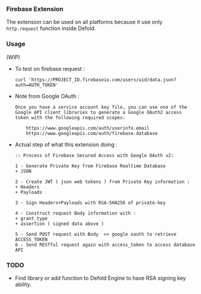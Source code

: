 ### Firebase Extension
The extension can be used on all platforms because it use only `http.request` function inside Defold.

### Usage
(WIP)
- To test on firebase request :

      curl 'https://PROJECT_ID.firebaseio.com/users/uid/data.json?auth=AUTH_TOKEN'


- Note from Google OAuth :

      Once you have a service account key file, you can use one of the Google API client libraries to generate a Google OAuth2 access token with the following required scopes:

          https://www.googleapis.com/auth/userinfo.email
          https://www.googleapis.com/auth/firebase.database


- Actual step of what this extension doing : 

      :: Process of Firebase Secured Access with Google OAuth v2: 

      1 - Generate Private Key from Firebase Realtime Database 
      + JSON

      2 - Create JWT ( json web tokens ) from Private Key information : 
      + Headers 
      + Payloads

      3 - Sign Headers+Payloads with RSA-SHA256 of private-key

      4 - Construct request Body information with :
      + grant_type 
      + assertion ( signed data above )

      5 - Send POST request with Body  >> google oauth to retrieve ACCESS_TOKEN
      6 - Send RESTful request again with access_token to access database API


### TODO
- Find library or add function to Defold Engine to have RSA signing key ability.
